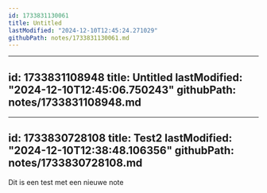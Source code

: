 ```yaml
---
id: 1733831130061
title: Untitled
lastModified: "2024-12-10T12:45:24.271029"
githubPath: notes/1733831130061.md
---
```

---
id: 1733831108948
title: Untitled
lastModified: "2024-12-10T12:45:06.750243"
githubPath: notes/1733831108948.md
---
---
id: 1733830728108
title: Test2
lastModified: "2024-12-10T12:38:48.106356"
githubPath: notes/1733830728108.md
---
Dit is een test met een nieuwe note